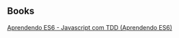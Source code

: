 ﻿## Books

[Aprendendo ES6 - Javascript com TDD (Aprendendo ES6)][1]

[1]: http://willianjusten.teachable.com/p/js-com-tdd-na-pratica
